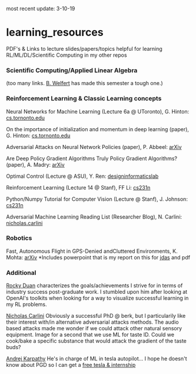 most recent update: 3-10-19

# learning_resources
PDF's &amp; Links to lecture slides/papers/topics helpful for learning RL/ML/DL/Scientific Computing in my other repos

### Scientific Computing/Applied Linear Algebra
(too many links. [B. Welfert](https://math.la.asu.edu/~bdw/) has made this semester a tough one.)

### Reinforcement Learning & Classic Learning concepts
Neural Networks for Machine Learning (Lecture 6a @ UToronto), G. Hinton: [cs.tornonto.edu](http://www.cs.toronto.edu/~tijmen/csc321/slides/lecture_slides_lec6.pdf)

On the importance of initialization and momentum in deep learning (paper), G. Hinton: [cs.tornonto.edu](http://www.cs.toronto.edu/%7Ehinton/absps/momentum.pdf)

Adversarial Attacks on Neural Network Policies (paper), P. Abbeel: [arXiv](https://arxiv.org/abs/1702.02284)

Are Deep Policy Gradient Algorithms Truly Policy Gradient Algorithms? (paper), A. Madry: [arXiv](https://arxiv.org/abs/1811.02553)

Optimal Control (Lecture @ ASU), Y. Ren: [designinformaticslab](http://designinformaticslab.github.io/_teaching/designopt/optimalcontrol.pdf)

Reinforcement Learning (Lecture 14 @ Stanf), FF Li: [cs231n](http://cs231n.stanford.edu/slides/2017/cs231n_2017_lecture14.pdf)

Python/Numpy Tutorial for Computer Vision (Lecture @ Stanf), J. Johnson: [cs231n](http://cs231n.github.io/python-numpy-tutorial/)

 Adversarial Machine Learning Reading List (Researcher Blog), N. Carlini: [nicholas.carlini](https://nicholas.carlini.com/writing/2018/adversarial-machine-learning-reading-list.html)


### Robotics
Fast, Autonomous Flight in GPS-Denied andCluttered Environments, K. Mohta: [arXiv](https://arxiv.org/pdf/1712.02052.pdf)
*Includes powerpoint that is my report on this for [jdas](https://web.asu.edu/jdas/home) and pdf
### Additional
[Rocky Duan](http://rockyduan.com/) characterizes the goals/achievements I strive for in terms of industry success 
post-graduate work. I stumbled upon him after looking at OpenAI's toolkits when looking for a way to visualize successful 
learning in my RL problems. 

[Nicholas Carlini](https://nicholas.carlini.com/) Obviously a successful PhD @ berk, but I particularily like their interest
with/in alternative adversarial attacks methods. The audio based attacks made me wonder if we could attack other natural 
sensory equipment. Image for a second that we use ML for taste ID. Could we cook/bake a specific substance that would attack 
the gradient of the taste buds?

[Andrej Karpathy](https://cs.stanford.edu/people/karpathy/) He's in charge of ML in tesla autopilot... I hope he doesn't know 
about PGD so I can get a [free tesla & internship ](https://www.businessinsider.com/tesla-model-3-reward-bug-bounty-research-program-2019-1)



